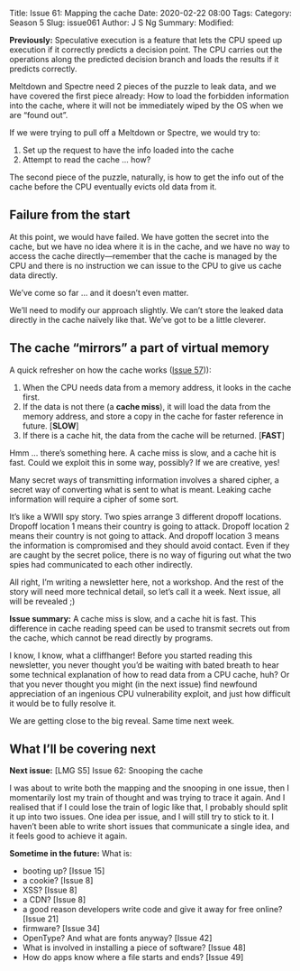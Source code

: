 Title: Issue 61: Mapping the cache
Date: 2020-02-22 08:00
Tags: 
Category: Season 5
Slug: issue061
Author: J S Ng
Summary: 
Modified: 

**Previously:** Speculative execution is a feature that lets the CPU speed up execution if it correctly predicts a decision point. The CPU carries out the operations along the predicted decision branch and loads the results if it predicts correctly.

Meltdown and Spectre need 2 pieces of the puzzle to leak data, and we have covered the first piece already: How to load the forbidden information into the cache, where it will not be immediately wiped by the OS when we are “found out”.

If we were trying to pull off a Meltdown or Spectre, we would try to:

1. Set up the request to have the info loaded into the cache
2. Attempt to read the cache ... how?

The second piece of the puzzle, naturally, is how to get the info out of the cache before the CPU eventually evicts old data from it.

## Failure from the start

At this point, we would have failed. We have gotten the secret into the cache, but we have no idea where it is in the cache, and we have no way to access the cache directly—remember that the cache is managed by the CPU and there is no instruction we can issue to the CPU to give us cache data directly.

We’ve come so far … and it doesn’t even matter.

We’ll need to modify our approach slightly. We can’t store the leaked data directly in the cache naïvely like that. We’ve got to be a little cleverer.

## The cache “mirrors” a part of virtual memory

A quick refresher on how the cache works ([Issue 57]({filename}/season5/issue057/issue057.md))):

1. When the CPU needs data from a memory address, it looks in the cache first.
2. If the data is not there (a **cache miss**), it will load the data from the memory address, and store a copy in the cache for faster reference in future. [**SLOW**]
3. If there is a cache hit, the data from the cache will be returned. [**FAST**]

Hmm … there’s something here. A cache miss is slow, and a cache hit is fast. Could we exploit this in some way, possibly? If we are creative, yes!

Many secret ways of transmitting information involves a shared cipher, a secret way of converting what is sent to what is meant. Leaking cache information will require a cipher of some sort.

It’s like a WWII spy story. Two spies arrange 3 different dropoff locations. Dropoff location 1 means their country is going to attack. Dropoff location 2 means their country is not going to attack. And dropoff location 3 means the information is compromised and they should avoid contact. Even if they are caught by the secret police, there is no way of figuring out what the two spies had communicated to each other indirectly.

All right, I’m writing a newsletter here, not a workshop. And the rest of the story will need more technical detail, so let’s call it a week. Next issue, all will be revealed ;)

**Issue summary:** A cache miss is slow, and a cache hit is fast. This difference in cache reading speed can be used to transmit secrets out from the cache, which cannot be read directly by programs.

I know, I know, what a cliffhanger! Before you started reading this newsletter, you never thought you’d be waiting with bated breath to hear some technical explanation of how to read data from a CPU cache, huh? Or that you never thought you might (in the next issue) find newfound appreciation of an ingenious CPU vulnerability exploit, and just how difficult it would be to fully resolve it.

We are getting close to the big reveal. Same time next week.

## What I’ll be covering next

**Next issue:** [LMG S5] Issue 62: Snooping the cache

I was about to write both the mapping and the snooping in one issue, then I momentarily lost my train of thought and was trying to trace it again. And I realised that if I could lose the train of logic like that, I probably should split it up into two issues. One idea per issue, and I will still try to stick to it. I haven’t been able to write short issues that communicate a single idea, and it feels good to achieve it again.

**Sometime in the future:** What is:

- booting up? [Issue 15]
- a cookie? [Issue 8]
- XSS? [Issue 8]
- a CDN? [Issue 8]
- a good reason developers write code and give it away for free online? [Issue 21]
- firmware? [Issue 34]
- OpenType? And what are fonts anyway? [Issue 42]
- What is involved in installing a piece of software? [Issue 48]
- How do apps know where a file starts and ends? [Issue 49]
